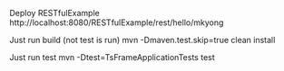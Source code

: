 Deploy RESTfulExample
  http://localhost:8080/RESTfulExample/rest/hello/mkyong 

Just run build (not test is run)
	mvn -Dmaven.test.skip=true clean install

Just run test
	mvn -Dtest=TsFrameApplicationTests test 